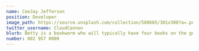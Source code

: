 ```yaml
---
name: CeeJay Jefferson
position: Developer
image_path: https://source.unsplash.com/collection/580685/301x300?a=.png
twitter_username: CloudCannon
blurb: Betty is a bookworm who will typically have four books on the go.
number: 082 957 0000
---
```

